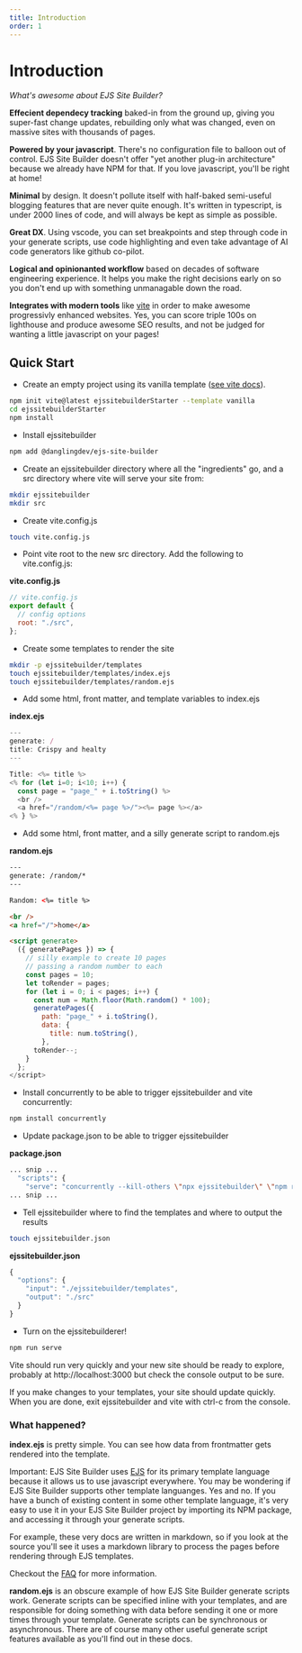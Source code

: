 ```yaml
---
title: Introduction
order: 1
---
```


# Introduction

_What's awesome about EJS Site Builder?_

**Effecient dependecy tracking** baked-in from the ground up, giving you super-fast change updates, rebuilding only what was changed, even on massive sites with thousands of pages.

**Powered by your javascript**. There's no configuration file to balloon out of control. EJS Site Builder doesn't offer "yet another plug-in architecture" because we already have NPM for that. If you love javascript, you'll be right at home!

**Minimal** by design. It doesn't pollute itself with half-baked semi-useful blogging features that are never quite enough. It's written in typescript, is under 2000 lines of code, and will always be kept as simple as possible.

**Great DX**. Using vscode, you can set breakpoints and step through code in your generate scripts, use code highlighting and even take advantage of AI code generators like github co-pilot.

**Logical and opinionanted workflow** based on decades of software engineering experience. It helps you make the right decisions early on so you don't end up with something unmanagable down the road.

**Integrates with modern tools** like [vite](/integration/vite/) in order to make awesome progressivly enhanced websites. Yes, you can score triple 100s on lighthouse and produce awesome SEO results, and not be judged for wanting a little javascript on your pages!

## Quick Start

- Create an empty project using its vanilla template ([see vite docs](https://vitejs.dev/guide/)).

```bash
npm init vite@latest ejssitebuilderStarter --template vanilla
cd ejssitebuilderStarter
npm install
```

- Install ejssitebuilder

```bash
npm add @danglingdev/ejs-site-builder
```

- Create an ejssitebuilder directory where all the "ingredients" go, and a src directory where vite will serve your site from:

```bash
mkdir ejssitebuilder
mkdir src
```

- Create vite.config.js

```bash
touch vite.config.js
```

- Point vite root to the new src directory. Add the following to vite.config.js:

**vite.config.js**

```javascript
// vite.config.js
export default {
  // config options
  root: "./src",
};
```

- Create some templates to render the site

```bash
mkdir -p ejssitebuilder/templates
touch ejssitebuilder/templates/index.ejs
touch ejssitebuilder/templates/random.ejs
```

- Add some html, front matter, and template variables to index.ejs

**index.ejs**

```javascript
---
generate: /
title: Crispy and healty
---

Title: <%= title %>
<% for (let i=0; i<10; i++) {
  const page = "page_" + i.toString() %>
  <br />
  <a href="/random/<%= page %>/"><%= page %></a>
<% } %>
```

- Add some html, front matter, and a silly generate script to random.ejs

**random.ejs**

```html
---
generate: /random/*
---

Random: <%= title %>

<br />
<a href="/">home</a>

<script generate>
  ({ generatePages }) => {
    // silly example to create 10 pages
    // passing a random number to each
    const pages = 10;
    let toRender = pages;
    for (let i = 0; i < pages; i++) {
      const num = Math.floor(Math.random() * 100);
      generatePages({
        path: "page_" + i.toString(),
        data: {
          title: num.toString(),
        },
      toRender--;
    }
  };
</script>
```

- Install concurrently to be able to trigger ejssitebuilder and vite concurrently:

```bash
npm install concurrently
```

- Update package.json to be able to trigger ejssitebuilder

**package.json**

```bash
... snip ...
  "scripts": {
    "serve": "concurrently --kill-others \"npx ejssitebuilder\" \"npm run dev\"",
... snip ...
```

- Tell ejssitebuilder where to find the templates and where to output the results

```bash
touch ejssitebuilder.json
```

**ejssitebuilder.json**

```javascript
{
  "options": {
    "input": "./ejssitebuilder/templates",
    "output": "./src"
  }
}
```

- Turn on the ejssitebuilderer!

```bash
npm run serve
```

Vite should run very quickly and your new site should be ready to explore, probably at http://localhost:3000 but check the console output to be sure.

If you make changes to your templates, your site should update quickly. When you are done, exit ejssitebuilder and vite with ctrl-c from the console.

### What happened?

**index.ejs** is pretty simple. You can see how data from frontmatter gets rendered into the template.

Important: EJS Site Builder uses [EJS](https://ejs.co/) for its primary template language because it allows us to use javascript everywhere. You may be wondering if EJS Site Builder supports other template languanges. Yes and no. If you have a bunch of existing content in some other template language, it's very easy to use it in your EJS Site Builder project by importing its NPM package, and accessing it through your generate scripts.

For example, these very docs are written in markdown, so if you look at the source you'll see it uses a markdown library to process the pages before rendering through EJS templates.

Checkout the [FAQ](/guide/faq/) for more information.

**random.ejs** is an obscure example of how EJS Site Builder generate scripts work. Generate scripts can be specified inline with your templates, and are responsible for doing something with data before sending it one or more times through your template. Generate scripts can be synchronous or asynchronous. There are of course many other useful generate script features available as you'll find out in these docs.
